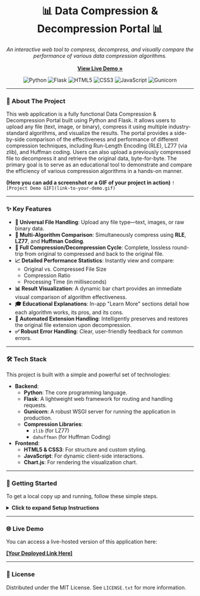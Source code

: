 <div align="center">
  <h1 align="center">📊 Data Compression & Decompression Portal 📊</h1>
  <p align="center">
    <em>An interactive web tool to compress, decompress, and visually compare the performance of various data compression algorithms.</em>
    <br />
    <br />
    <a href="[YOUR-DEPLOYED-LINK-HERE]"><strong>View Live Demo »</strong></a>
  </p>
</div>

<p align="center">
  <img src="https://img.shields.io/badge/Python-3776AB?style=for-the-badge&logo=python&logoColor=white" alt="Python">
  <img src="https://img.shields.io/badge/Flask-000000?style=for-the-badge&logo=flask&logoColor=white" alt="Flask">
  <img src="https://img.shields.io/badge/HTML5-E34F26?style=for-the-badge&logo=html5&logoColor=white" alt="HTML5">
  <img src="https://img.shields.io/badge/CSS3-1572B6?style=for-the-badge&logo=css3&logoColor=white" alt="CSS3">
  <img src="https://img.shields.io/badge/JavaScript-F7DF1E?style=for-the-badge&logo=javascript&logoColor=black" alt="JavaScript">
  <img src="https://img.shields.io/badge/Gunicorn-499848?style=for-the-badge&logo=gunicorn&logoColor=white" alt="Gunicorn">
</p>

---

### 📝 About The Project

This web application is a fully functional Data Compression & Decompression Portal built using Python and Flask. It allows users to upload any file (text, image, or binary), compress it using multiple industry-standard algorithms, and visualize the results. The portal provides a side-by-side comparison of the effectiveness and performance of different compression techniques, including Run-Length Encoding (RLE), LZ77 (via zlib), and Huffman coding. Users can also upload a previously compressed file to decompress it and retrieve the original data, byte-for-byte. The primary goal is to serve as an educational tool to demonstrate and compare the efficiency of various compression algorithms in a hands-on manner.

**(Here you can add a screenshot or a GIF of your project in action)**
`![Project Demo GIF](link-to-your-demo.gif)`

---

### ✨ Key Features

* **📁 Universal File Handling**: Upload any file type—text, images, or raw binary data.
* **🔬 Multi-Algorithm Comparison**: Simultaneously compress using **RLE**, **LZ77**, and **Huffman Coding**.
* **🔄 Full Compression/Decompression Cycle**: Complete, lossless round-trip from original to compressed and back to the original file.
* **📈 Detailed Performance Statistics**: Instantly view and compare:
    * Original vs. Compressed File Size
    * Compression Ratio
    * Processing Time (in milliseconds)
* **📊 Result Visualization**: A dynamic bar chart provides an immediate visual comparison of algorithm effectiveness.
* **🎓 Educational Explanations**: In-app "Learn More" sections detail how each algorithm works, its pros, and its cons.
* **🔗 Automated Extension Handling**: Intelligently preserves and restores the original file extension upon decompression.
* **✅ Robust Error Handling**: Clear, user-friendly feedback for common errors.

---

### 🛠️ Tech Stack

This project is built with a simple and powerful set of technologies:

* **Backend**:
    * **Python**: The core programming language.
    * **Flask**: A lightweight web framework for routing and handling requests.
    * **Gunicorn**: A robust WSGI server for running the application in production.
    * **Compression Libraries**:
        * `zlib` (for LZ77)
        * `dahuffman` (for Huffman Coding)
* **Frontend**:
    * **HTML5 & CSS3**: For structure and custom styling.
    * **JavaScript**: For dynamic client-side interactions.
    * **Chart.js**: For rendering the visualization chart.

---

### 🚀 Getting Started

To get a local copy up and running, follow these simple steps.

<details>
  <summary><strong>Click to expand Setup Instructions</strong></summary>
  
  1.  **Clone the Repository**
      ```sh
      git clone <your-github-repository-link>
      cd compression_portal
      ```

  2.  **Create and Activate a Virtual Environment**
      Using a virtual environment is highly recommended to manage dependencies cleanly.
      ```sh
      # For Windows
      python -m venv venv
      venv\Scripts\activate
      
      # For macOS/Linux
      python3 -m venv venv
      source venv/bin/activate
      ```

  3.  **Install Dependencies**
      This project's dependencies are listed in `requirements.txt`.
      ```sh
      pip install -r requirements.txt
      ```

  4.  **Run the Flask Application**
      This command starts the local development server.
      ```sh
      python app.py
      ```

  5.  **Open in Browser**
      Navigate to the following address in your web browser:
      <http://127.0.0.1:5000>
</details>

---

### 🌐 Live Demo

You can access a live-hosted version of this application here:

[**[Your Deployed Link Here]**](https://your-app-url.com)

---

### 📜 License

Distributed under the MIT License. See `LICENSE.txt` for more information.
